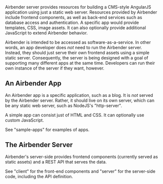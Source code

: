 Airbender server provides resources for building a CMS-style AngularJS
application using just a static web server. Resources provided by Airbender
include frontend components, as well as back-end services such as database
access and authentication. A specific app would provide templates, CSS, image
assets. It can also optionally provide additional JavaScript to extend
Airbender behavior.

Airbender is intended to be accessed as software-as-a-service. In other words,
an app developer does _not_ need to run the Airbender server. Instead, they
should just serve their own frontend assets using a simple static server.
Consequently, the server is being designed with a goal of supporting many
different apps at the same time. Developers can run their own instance of the
server if they want, however.

## An Airbender App

An Airbender app is a specific application, such as a blog. It is _not_ served
by the Airbender server. Rather, it should live on its own server, which can
be any static web server, such as NodeJS's "http-server".

A simple app can consist just of HTML and CSS. It can optionally use custom
JavaScript.

See "sample-apps" for examples of apps.

## The Airbender Server

Airbender's server-side provides frontend components (currently served as
static assets) and a REST API that serves the data.

See "client" for the front-end components and "server" for the server-side
code, including the API definition.
